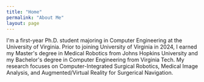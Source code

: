 ```yaml
---
title: "Home"
permalink: "About Me"
layout: page
---
```

I'm a first-year Ph.D. student majoring in Computer Engineering at the University of Virginia. Prior to joining University of Virginia in 2024, I earned my Master's degree in Medical Robotics from Johns Hopkins University and my Bachelor's degree in Computer Engineering from Virginia Tech. My research focuses on Computer-Integrated Surgical Robotics, Medical Image Analysis, and Augmented/Virtual Reality for Surgerical Navigation.




